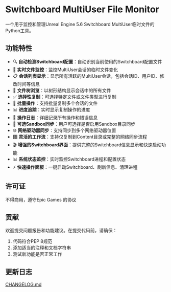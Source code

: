 # Switchboard MultiUser File Monitor

一个用于监控和管理Unreal Engine 5.6 Switchboard MultiUser临时文件的Python工具。

## 功能特性

- 🔍 **自动检测Switchboard配置**：自动识别当前使用的Switchboard配置文件
- 📁 **实时文件监控**：监控MultiUser会话的临时文件变化
- 📋 **会话列表显示**：显示所有活跃的MultiUser会话，包括会话ID、用户ID、修改时间等信息
- 🌳 **文件树浏览**：以树形结构显示会话中的所有文件
- ✅ **选择性复制**：可选择特定文件或文件类型进行复制
- 🚀 **批量操作**：支持批量复制多个会话的文件
- 📊 **进度追踪**：实时显示复制操作的进度
- 📝 **操作日志**：详细记录所有操作和错误信息
- 🔄 **可选Sandbox同步**：用户可选择是否启用Sandbox目录同步
- 🌐 **网络驱动器同步**：支持同步到多个网络驱动器位置
- 🎛️ **灵活的工作流**：支持仅复制到Content目录或完整的网络同步流程
- 🎬 **增强的Switchboard界面**：提供完整的Switchboard信息显示和快速启动功能
- 📊 **系统状态监控**：实时监控Switchboard进程和配置状态
- ⚡ **快速操作面板**：一键启动Switchboard、刷新信息、清理进程


## 许可证

不得商用，遵守Epic Games 的协议

## 贡献

欢迎提交问题报告和功能建议。在提交代码前，请确保：

1. 代码符合PEP 8规范
2. 添加适当的注释和文档字符串
3. 测试新功能是否正常工作

## 更新日志

[CHANGELOG.md](CHANGELOG.md)